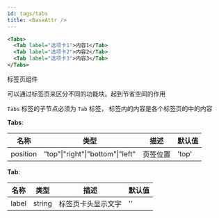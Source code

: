 ```yaml
---
id: tags/tabs
title: <BaseAttr />
---
```


```xml
<Tabs>
  <Tab label="选项卡1">内容1</Tab>
  <Tab label="选项卡2">内容2</Tab>
  <Tab label="选项卡3">内容3</Tab>
</Tabs>
```

标签页组件

可以通过标签页来区分不同的功能块。起到节省空间的作用

`Tabs` 标签的子节点必须为 `Tab` 标签， 标签内的内容是各个标签页的中的内容

**Tabs**:

| 名称 | 类型 | 描述 | 默认值 |
| ---- | ---- | ---- | ---- | 
| position | "top"\|"right"\|"bottom"\|"left" | 页签位置 | 'top' |

**Tab**:

| 名称 | 类型 | 描述 | 默认值 |
| ---- | ---- | ---- | ---- | 
| label | string | 标签页卡头显示文字 | '' |
